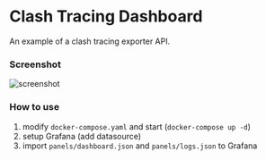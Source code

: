 # Clash Tracing Dashboard

An example of a clash tracing exporter API.
### Screenshot

![screenshot](./screenshot/screenshot.png)

### How to use

1. modify `docker-compose.yaml` and start (`docker-compose up -d`)
2. setup Grafana (add datasource)
3. import `panels/dashboard.json` and `panels/logs.json` to Grafana
